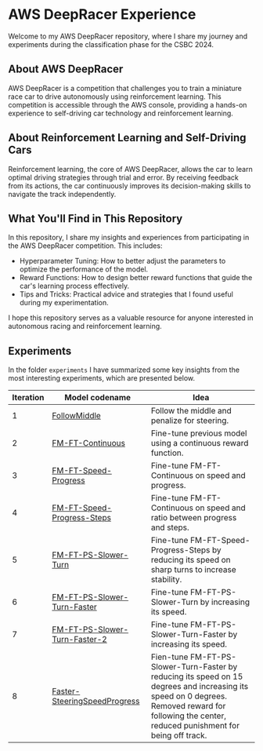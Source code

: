 # AWS DeepRacer Experience
Welcome to my AWS DeepRacer repository, where I share my journey and experiments during the classification phase for the CSBC 2024.

## About AWS DeepRacer
AWS DeepRacer is a competition that challenges you to train a miniature race car to drive autonomously using reinforcement learning. This competition is accessible through the AWS console, providing a hands-on experience to self-driving car technology and reinforcement learning.

## About Reinforcement Learning and Self-Driving Cars
Reinforcement learning, the core of AWS DeepRacer, allows the car to learn optimal driving strategies through trial and error. By receiving feedback from its actions, the car continuously improves its decision-making skills to navigate the track independently.

## What You'll Find in This Repository
In this repository, I share my insights and experiences from participating in the AWS DeepRacer competition. This includes:

- Hyperparameter Tuning: How to better adjust the parameters to optimize the performance of the model.
- Reward Functions: How to design better reward functions that guide the car's learning process effectively.
- Tips and Tricks: Practical advice and strategies that I found useful during my experimentation.

I hope this repository serves as a valuable resource for anyone interested in autonomous racing and reinforcement learning.

## Experiments

In the folder `experiments` I have summarized some key insights from the most interesting experiments, which are presented below.

|Iteration|Model codename|Idea|
|---|---|---|
|1|[FollowMiddle](https://github.com/jgoriasilva/AWS_DeepRacer/blob/main/experiments/FollowMiddle/FollowMiddle.md)|Follow the middle and penalize for steering.|
|2|[FM-FT-Continuous](https://github.com/jgoriasilva/AWS_DeepRacer/blob/main/experiments/FM-FT-Continuous/FM-FT-Continuous.md)|Fine-tune previous model using a continuous reward function.
|3|[FM-FT-Speed-Progress](https://github.com/jgoriasilva/AWS_DeepRacer/blob/main/experiments/FM-FT-Speed-Progress/FM-FT-Speed-Progress.md)|Fine-tune FM-FT-Continuous on speed and progress.
|4|[FM-FT-Speed-Progress-Steps](https://github.com/jgoriasilva/AWS_DeepRacer/blob/main/experiments/FM-FT-Speed-Progress-Steps/FM-FT-Speed-Progress-Steps.md)|Fine-tune FM-FT-Continuous on speed and ratio between progress and steps.
|5|[FM-FT-PS-Slower-Turn](https://github.com/jgoriasilva/AWS_DeepRacer/blob/main/experiments/FM-FT-PS-Slower-Turn/FM-FT-PS-Slower-Turn.md)|Fine-tune FM-FT-Speed-Progress-Steps by reducing its speed on sharp turns to increase stability.
|6|[FM-FT-PS-Slower-Turn-Faster](https://github.com/jgoriasilva/AWS_DeepRacer/blob/main/experiments/FM-FT-PS-Slower-Turn-Faster/FM-FT-PS-Slower-Turn-Faster.md)|Fine-tune FM-FT-PS-Slower-Turn by increasing its speed.
|7|[FM-FT-PS-Slower-Turn-Faster-2](https://github.com/jgoriasilva/AWS_DeepRacer/blob/main/experiments/FM-FT-PS-Slower-Turn-Faster-2/FM-FT-PS-Slower-Turn-Faster-2.md)|Fine-tune FM-FT-PS-Slower-Turn-Faster by increasing its speed.
|8|[Faster-SteeringSpeedProgress](https://github.com/jgoriasilva/AWS_DeepRacer/blob/main/experiments/Faster-SteeringProgressSpeed/Faster-SteeringProgressSpeed.md)|Fien-tune FM-FT-PS-Slower-Turn-Faster by reducing its speed on 15 degrees and increasing its speed on 0 degrees. Removed reward for following the center, reduced punishment for being off track.|
